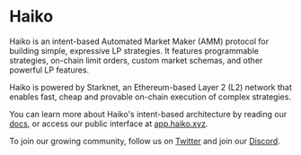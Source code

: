 # Haiko

Haiko is an intent-based Automated Market Maker (AMM) protocol for building simple, expressive LP strategies. It features programmable strategies, on-chain limit orders, custom market schemas, and other powerful LP features.

Haiko is powered by Starknet, an Ethereum-based Layer 2 (L2) network that enables fast, cheap and provable on-chain execution of complex strategies.

You can learn more about Haiko's intent-based architecture by reading our [docs](https://docs.haiko.xyz/), or access our public interface at [app.haiko.xyz](https://app.haiko.xyz/).

To join our growing community, follow us on [Twitter](https://twitter.com/haikoxyz) and join our [Discord](https://discord.gg/fbRwDtRSUY).
